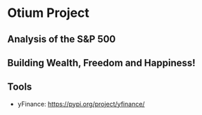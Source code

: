 # Otium Project

## Analysis of the S&P 500

## Building Wealth, Freedom and Happiness!

## Tools
- yFinance: https://pypi.org/project/yfinance/